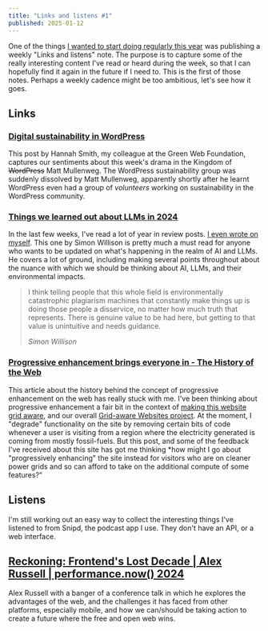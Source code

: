 ```yaml
---
title: "Links and listens #1"
published: 2025-01-12
---
```


One of the things [I wanted to start doing regularly this year](https://fershad.com/notes/start-stop-continue-2025/#making-a-weekly-links-and-listens-list) was publishing a weekly "Links and listens" note. The purpose is to capture some of the really interesting content I've read or heard during the week, so that I can hopefully find it again in the future if I need to. This is the first of those notes. Perhaps a weekly cadence might be too ambitious, let's see how it goes.

## Links

### [Digital sustainability in WordPress](https://www.thegreenwebfoundation.org/news/digital-sustainability-in-wordpress/)

This post by Hannah Smith, my colleague at the Green Web Foundation, captures our sentiments about this week's drama in the Kingdom of ~~WordPress~~ Matt Mullenweg. The WordPress sustainability group was suddenly dissolved by Matt Mullenweg, apparently shortly after he learnt WordPress even had a group of *volunteers* working on sustainability in the WordPress community.

### [Things we learned out about LLMs in 2024](https://simonwillison.net/2024/Dec/31/llms-in-2024/)

In the last few weeks, I've read a lot of year in review posts. [I even wrote on myself](https://fershad.com/writing/2024-in-review/). This one by Simon Willison is pretty much a must read for anyone who wants to be updated on what's happening in the realm of AI and LLMs. He covers a lot of ground, including making several points throughout about the nuance with which we should be thinking about AI, LLMs, and their environmental impacts.

> I think telling people that this whole field is environmentally catastrophic plagiarism machines that constantly make things up is doing those people a disservice, no matter how much truth that represents. There is genuine value to be had here, but getting to that value is unintuitive and needs guidance.
>
> <cite>Simon Willison</cite>

### [Progressive enhancement brings everyone in - The History of the Web](https://thehistoryoftheweb.com/the-inclusive-web-of-progressive-enhancement/)

This article about the history behind the concept of progressive enhancement on the web has really stuck with me. I've been thinking about progressive enhancement a fair bit in the context of [making this website grid aware](https://fershad.com/writing/making-this-website-grid-aware/), and our overall [Grid-aware Websites project](https://www.thegreenwebfoundation.org/tools/grid-aware-websites/). At the moment, I "degrade" functionality on the site by removing certain bits of code whenever a user is visiting from a region where the electricity generated is coming from mostly fossil-fuels. But this post, and some of the feedback I've received about this site has got me thinking *how might I go about "progressively enhancing" the site instead for visitors who are on cleaner power grids and so can afford to take on the additional compute of some features?"

## Listens

I'm still working out an easy way to collect the interesting things I've listened to from Snipd, the podcast app I use. They don't have an API, or a web interface.

## [Reckoning: Frontend's Lost Decade | Alex Russell | performance.now() 2024](https://m.youtube.com/watch?v=0XwWVjQOmyg)

Alex Russell with a banger of a conference talk in which he explores the advantages of the web, and the challenges it has faced from other platforms, especially mobile, and how we can/should be taking action to create a future where the free and open web wins.
